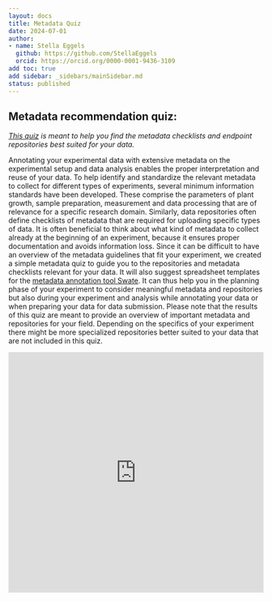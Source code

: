 ```yaml
---
layout: docs
title: Metadata Quiz
date: 2024-07-01
author:
- name: Stella Eggels
  github: https://github.com/StellaEggels
  orcid: https://orcid.org/0000-0001-9436-3109
add toc: true
add sidebar: _sidebars/mainSidebar.md
status: published
---
```



## Metadata recommendation quiz: 

*[This quiz][metadata-quiz] is meant to help you find the metadata checklists and endpoint repositories best suited for your data.*

Annotating your experimental data with extensive metadata on the experimental setup and data analysis enables the proper interpretation and reuse of your data. To help identify and standardize the relevant metadata to collect for different types of experiments, several minimum information standards have been developed. These comprise the parameters of plant growth, sample preparation, measurement and data processing that are of relevance for a specific research domain. Similarly, data repositories often define checklists of metadata that are required for uploading specific types of data. It is often beneficial to think about what kind of metadata to collect already at the beginning of an experiment, because it ensures proper documentation and avoids information loss. 
Since it can be difficult to have an overview of the metadata guidelines that fit your experiment, we created a simple metadata quiz to guide you to the repositories and metadata checklists relevant for your data. It will also suggest spreadsheet templates for the [metadata annotation tool Swate][kb-swate]. It can thus help you in the planning phase of your experiment to consider meaningful metadata and repositories but also during your experiment and analysis while annotating your data or when preparing your data for data submission. Please note that the results of this quiz are meant to provide an overview of important metadata and repositories for your field. Depending on the specifics of your experiment there might be more specialized repositories better suited to your data that are not included in this quiz. 

<iframe width="100%" height="475" src="https://nfdi4plants.github.io/metadataquiz/" frameborder="0"></iframe>

<!-- kb-Fundamentals -->

[kb-Swate]: ..implementation/Swate.html "Data Publication"
[metadata-quiz]: https://nfdi4plants.github.io/metadataquiz/ "Data Publication"

